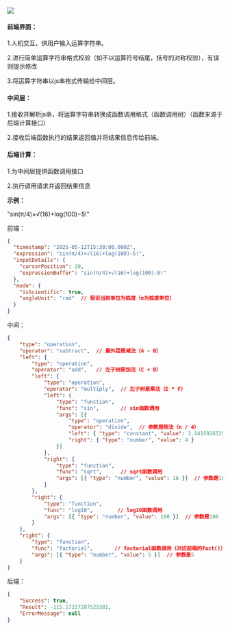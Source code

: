 ![](C:\Users\ssy\Desktop\jisuanqi\图片1.png)

#### **前端界面：**

1.人机交互，供用户输入运算字符串。

2.进行简单运算字符串格式校验（如不以运算符号结尾，括号的对称校验），有误则提示修改

3.将运算字符串以js串格式传输给中间层。

#### **中间层：**

1.接收并解析js串，将运算字符串转换成函数调用格式（函数调用树）（函数来源于后端计算接口）

2.接收后端函数执行的结果返回值并将结果信息传给前端。

#### **后端计算：**

1.为中间层提供函数调用接口

2.执行调用请求并返回结果信息



**示例：**

"sin(π/4)×√(16)+log(100)−5!"

前端：

```json
{
  "timestamp": "2025-05-12T15:30:00.000Z",
  "expression": "sin(π/4)×√(16)+log(100)−5!",
  "inputDetails": {
    "cursorPosition": 20,
    "expressionBuffer": "sin(π/4)×√(16)+log(100)−5!"
  },
  "mode": {
    "isScientific": true,
    "angleUnit": "rad"  // 假设当前单位为弧度（π为弧度单位）
  }
}
```

中间：

```json
{
    "type": "operation",
    "operator": "subtract",  // 最外层是减法（A - B）
    "left": {
        "type": "operation",
        "operator": "add",   // 左子树是加法（C + D）
        "left": {
            "type": "operation",
            "operator": "multiply",  // 左子树是乘法（E * F）
            "left": {
                "type": "function",
                "func": "sin",       // sin函数调用
                "args": [{
                    "type": "operation",
                    "operator": "divide",  // 参数是除法（π / 4）
                    "left": { "type": "constant", "value": 3.141592653589793 },  // π
                    "right": { "type": "number", "value": 4 }
                }]
            },
            "right": {
                "type": "function",
                "func": "sqrt",      // sqrt函数调用
                "args": [{ "type": "number", "value": 16 }]  // 参数是16
            }
        },
        "right": {
            "type": "function",
            "func": "log10",        // log10函数调用
            "args": [{ "type": "number", "value": 100 }]  // 参数是100
        }
    },
    "right": {
        "type": "function",
        "func": "factorial",       // factorial函数调用（对应前端的fact()）
        "args": [{ "type": "number", "value": 5 }]  // 参数是5
    }
}
```

后端：

```json
{
    "Success": true,
    "Result": -115.17157287525381,
    "ErrorMessage": null
}
```